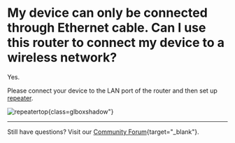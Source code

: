 # My device can only be connected through Ethernet cable. Can I use this router to connect my device to a wireless network?

Yes.

Please connect your device to the LAN port of the router and then set up [repeater](../interface_guide/internet_repeater.md).

![repeatertop](https://static.gl-inet.com/docs/router/en/4/faq/troubleshooting/produce_a_wired_connection/repeatertop.jpg){class=glboxshadow"}

---

Still have questions? Visit our [Community Forum](https://forum.gl-inet.com){target="_blank"}.
